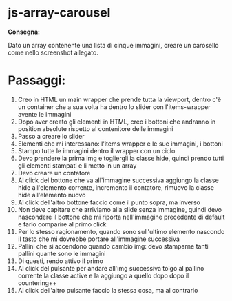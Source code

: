 # js-array-carousel

**Consegna:**

Dato un array contenente una lista di cinque immagini, creare un carosello come nello screenshot allegato.

# Passaggi:

1. Creo in HTML un main wrapper che prende tutta la viewport, dentro c'è un container che a sua volta ha dentro lo slider con l'items-wrapper avente le immagini
2. Dopo aver creato gli elementi in HTML, creo i bottoni che andranno in position absolute rispetto al contenitore delle immagini
3. Passo a creare lo slider
4. Elementi che mi interessano: l'items wrapper e le sue immagini, i bottoni
5. Stampo tutte le immagini dentro il wrapper con un ciclo 
6. Devo prendere la prima img e togliergli la classe hide, quindi prendo tutti gli elementi stampati e li metto in un array 
6. Devo creare un contatore
7. Al click del bottone che va all'immagine successiva aggiungo la classe hide all'elemento corrente, incremento il contatore, rimuovo la classe hide     all'elemento nuovo
8. Al click dell'altro bottone faccio come il punto sopra, ma inverso
9. Non deve capitare che arriviamo alla slide senza immagine, quindi devo nascondere il bottone che mi riporta nell'immagine precedente di default e farlo comparire al primo click
10. Per lo stesso ragionamento, quando sono sull'ultimo elemento nascondo il tasto che mi dovrebbe portare all'immagine successiva
11. Pallini che si accendono quando cambio img: devo stamparne tanti pallini quante sono le immagini
12. Di questi, rendo attivo il primo
13. Al click del pulsante per andare all'img successiva tolgo al pallino corrente la classe active e la aggiungo a quello dopo dopo il countering++
14. Al click dell'altro pulsante faccio la stessa cosa, ma al contrario
